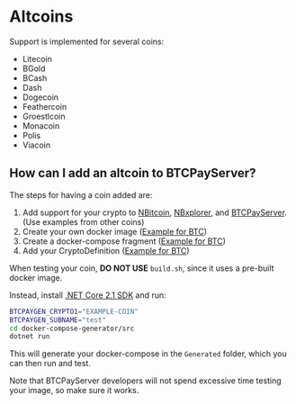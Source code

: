 # Altcoins

Support is implemented for several coins:

* Litecoin
* BGold
* BCash
* Dash
* Dogecoin
* Feathercoin
* Groestlcoin
* Monacoin
* Polis
* Viacoin

## How can I add an altcoin to BTCPayServer?

The steps for having a coin added are:

1. Add support for your crypto to [NBitcoin](https://github.com/MetacoSA/NBitcoin/tree/master/NBitcoin.Altcoins), [NBxplorer](https://github.com/dgarage/NBXplorer), and [BTCPayServer](https://github.com/btcpayserver/btcpayserver). \(Use examples from other coins\)
2. Create your own docker image \([Example for BTC](https://hub.docker.com/r/nicolasdorier/docker-bitcoin/)\)
3. Create a docker-compose fragment \([Example for BTC](https://github.com/btcpayserver/btcpayserver-docker/blob/master/docker-compose-generator/docker-fragments/bitcoin.yml)\)
4. Add your CryptoDefinition \([Example for BTC](https://github.com/btcpayserver/btcpayserver-docker/blob/master/docker-compose-generator/src/CryptoDefinition.cs)\)

When testing your coin, **DO NOT USE** `build.sh`, since it uses a pre-built docker image.

Instead, install [.NET Core 2.1 SDK](https://www.microsoft.com/net/download/windows) and run:

```bash
BTCPAYGEN_CRYPTO1="EXAMPLE-COIN"
BTCPAYGEN_SUBNAME="test"
cd docker-compose-generator/src
dotnet run
```

This will generate your docker-compose in the `Generated` folder, which you can then run and test.

Note that BTCPayServer developers will not spend excessive time testing your image, so make sure it works.

